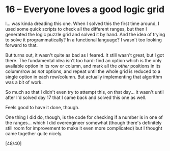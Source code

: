 # 16 &ndash; Everyone loves a good logic grid
I... was kinda dreading this one. When I solved this the first time around, I used some quick scripts to check all the different ranges, but then I generated the logic puzzle grid and solved it by hand. And the idea of trying to solve it programmatically? In a functional language? I wasn't too looking forward to that.

But turns out, it wasn't quite as bad as I feared. It still wasn't great, but I got there. The fundamental idea isn't too hard: find an option which is the only available option in its row or column, and mark all the _other_ positions in its column/row as _not_ options, and repeat until the whole grid is reduced to a single option in each row/column. But actually implementing that algorithm was a bit of work.

So much so that I didn't even try to attempt this, on that day... it wasn't until after I'd solved day 17 that I came back and solved this one as well.

Feels good to have it done, though.

One thing I did do, though, is the code for checking if a number is in one of the ranges... which I did overengineer somewhat (though there's definitely still room for improvement to make it even more complicated) but I thought came together quite nicely.

[48/40]
